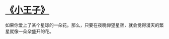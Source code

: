 # [《小王子》](https://github.com/miss-shiyi/miss-shiyi/issues/152)

如果你爱上了某个星球的一朵花。那么，只要在夜晚仰望星空，就会觉得漫天的繁星就像一朵朵盛开的花。